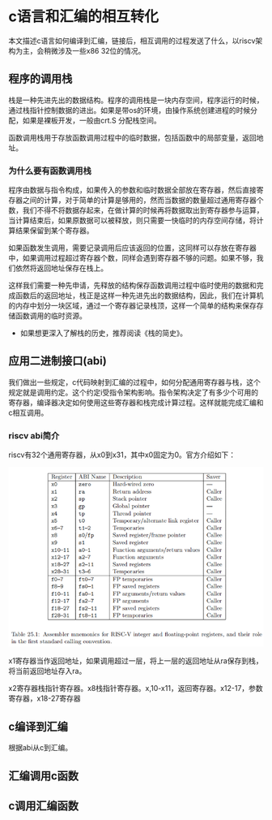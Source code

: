 # c语言和汇编的相互转化

本文描述c语言如何编译到汇编，链接后，相互调用的过程发送了什么，以riscv架构为主，会稍微涉及一些x86 32位的情况。

## 程序的调用栈

栈是一种先进先出的数据结构。程序的调用栈是一块内存空间，程序运行的时候，通过栈指针控制数据的进出。如果是带os的环境，由操作系统创建进程的时候分配，如果是裸板开发，一般由crt.S 分配栈空间。

函数调用栈用于存放函数调用过程中的临时数据，包括函数中的局部变量，返回地址。

### 为什么要有函数调用栈

程序由数据与指令构成，如果传入的参数和临时数据全部放在寄存器，然后直接寄存器之间的计算，对于简单的计算是够用的，然而当数据的数量超过通用寄存器个数，我们不得不将数据存起来，在做计算的时候再将数据取出到寄存器参与运算，当计算结束后，如果原数据可以被释放，则只需要一快临时的内存空间存储，将计算结果保留到某个寄存器。

如果函数发生调用，需要记录调用后应该返回的位置，这同样可以存放在寄存器中，如果调用过程超过寄存器个数，同样会遇到寄存器不够的问题。如果不够，我们依然将返回地址保存在栈上。

这样我们需要一种先申请，先释放的结构保存函数调用过程中临时使用的数据和完成函数后的返回地址，栈正是这样一种先进先出的数据结构，因此，我们在计算机的内存中划分一块区域，通过一个寄存器记录栈顶，这样一个简单的结构来保存存储函数调用的临时资源。

- 如果想更深入了解栈的历史，推荐阅读《栈的简史》。

## 应用二进制接口(abi)

我们做出一些规定，c代码映射到汇编的过程中，如何分配通用寄存器与栈，这个规定就是调用约定。这个约定i受指令架构影响。指令架构决定了有多少个可用的寄存器，编译器决定如何使用这些寄存器和栈完成计算过程。这样就能完成汇编和c相互调用。

### riscv abi简介

riscv有32个通用寄存器，从x0到x31，其中x0固定为0。官方介绍如下：

![image-20241101190236806](riscv-abi.png)

x1寄存器当作返回地址，如果调用超过一层，将上一层的返回地址从ra保存到栈，将当前返回地址存入ra。

x2寄存器栈指针寄存器。x8栈指针寄存器。x,10-x11，返回寄存器。x12-17，参数寄存器，x18-27寄存器

## c编译到汇编

根据abi从c到汇编。

## 汇编调用c函数

## c调用汇编函数